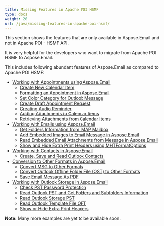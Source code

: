 ```yaml
---
title: Missing Features in Apache POI HSMF
type: docs
weight: 20
url: /java/missing-features-in-apache-poi-hsmf/
---
```


This section shows the features that are only available in Aspose.Email and not in Apache POI - HSMF API.

It is very helpful for the developers who want to migrate from Apache POI HSMF to Aspose.Email.

This includes following abundant features of Aspose.Email as compared to Apache POI HSMF:

- [Working with Appointments using Aspose.Email](/email/java/working-with-appointments-using-aspose-email/)
  - [Create New Calendar Item](/email/java/create-new-calendar-item/)
  - [Formatting an Appointment in Aspose.Email](/email/java/formatting-an-appointment-in-aspose-email/)
  - [Set Color Category for Outlook Message](/email/java/set-color-category-for-outlook-message/)
  - [Create Draft Appointment Request](/email/java/create-draft-appointment-request/)
  - [Creating Audio Reminder](/email/java/creating-audio-reminder/)
  - [Adding Attachments to Calendar Items](/email/java/adding-attachments-to-calendar-items/)
  - [Retrieving Attachments from Calendar Items](/email/java/retrieving-attachments-from-calendar-items/)
- [Working with Emails using Aspose.Email](/email/java/working-with-emails-using-aspose-email/)
  - [Get Folders Information from IMAP Mailbox](/email/java/get-folders-information-from-imap-mailbox/)
  - [Add Embedded Images to Email Message in Aspose.Email](/email/java/add-embedded-images-to-email-message-in-aspose-email/)
  - [Read Embedded Email Attachments from Message in Aspose.Email](/email/java/read-embedded-email-attachments-from-message-in-aspose-email/)
  - [Show and Hide Extra Print Headers using MHTFormatOptions](/email/java/show-and-hide-extra-print-headers-using-mhtformatoptions/)
- [Working with Contacts in Aspose.Email](/email/java/working-with-contacts-in-aspose-email/)
  - [Create, Save and Read Outlook Contacts](/email/java/create-save-and-read-outlook-contacts/)
- [Conversion to Other Formats in Aspose.Email](/email/java/conversion-to-other-formats-in-aspose-email/)
  - [Convert MSG to Other Formats](/email/java/convert-msg-to-other-formats/)
  - [Convert Outlook Offline Folder File (OST) to Other Formats](/email/java/convert-outlook-offline-folder-file-ost-to-other-formats/)
  - [Save Email Message As PDF](/email/java/save-email-message-as-pdf/)
- [Working with Outlook Storage in Aspose.Email](/email/java/working-with-outlook-storage-in-aspose-email/)
  - [Check PST Password Protection](/email/java/check-pst-password-protection/)
  - [Read Outlook PST and Get Folders and Subfolders Information](/email/java/read-outlook-pst-and-get-folders-and-subfolders-information/)
  - [Read Outlook Storage PST](/email/java/read-outlook-storage-pst/)
  - [Read Outlook Template File OFT](/email/java/read-outlook-template-file-oft/)
  - [Show or Hide Extra Print Headers](/email/java/show-or-hide-extra-print-headers/)

**Note:** Many more examples are yet to be available soon.
